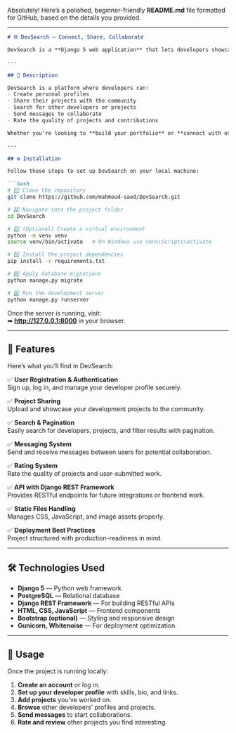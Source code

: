 Absolutely! Here’s a polished, beginner-friendly **README.md** file formatted for GitHub, based on the details you provided.  

---

```markdown
# 🌐 DevSearch — Connect, Share, Collaborate

DevSearch is a **Django 5 web application** that lets developers showcase their projects, connect with other developers, exchange messages, and rate each other’s work. It’s a learning project built as part of a Django 5 beginners course, packed with essential web development features and best practices.

---

## 📖 Description

DevSearch is a platform where developers can:
- Create personal profiles
- Share their projects with the community
- Search for other developers or projects
- Send messages to collaborate
- Rate the quality of projects and contributions

Whether you’re looking to **build your portfolio** or **connect with other developers**, DevSearch provides a simple and interactive space to do so.

---

## ⚙️ Installation

Follow these steps to set up DevSearch on your local machine:

```bash
# 1️⃣ Clone the repository
git clone https://github.com/mahmoud-saed/DevSearch.git

# 2️⃣ Navigate into the project folder
cd DevSearch

# 3️⃣ (Optional) Create a virtual environment
python -m venv venv
source venv/bin/activate   # On Windows use venv\Scripts\activate

# 4️⃣ Install the project dependencies
pip install -r requirements.txt

# 5️⃣ Apply database migrations
python manage.py migrate

# 6️⃣ Run the development server
python manage.py runserver
```

Once the server is running, visit:  
➡ **http://127.0.0.1:8000** in your browser.

---

## 🌟 Features

Here’s what you’ll find in DevSearch:

✅ **User Registration & Authentication**  
Sign up, log in, and manage your developer profile securely.

✅ **Project Sharing**  
Upload and showcase your development projects to the community.

✅ **Search & Pagination**  
Easily search for developers, projects, and filter results with pagination.

✅ **Messaging System**  
Send and receive messages between users for potential collaboration.

✅ **Rating System**  
Rate the quality of projects and user-submitted work.

✅ **API with Django REST Framework**  
Provides RESTful endpoints for future integrations or frontend work.

✅ **Static Files Handling**  
Manages CSS, JavaScript, and image assets properly.

✅ **Deployment Best Practices**  
Project structured with production-readiness in mind.

---

## 🛠️ Technologies Used

- **Django 5** — Python web framework
- **PostgreSQL** — Relational database
- **Django REST Framework** — For building RESTful APIs
- **HTML, CSS, JavaScript** — Frontend components
- **Bootstrap (optional)** — Styling and responsive design
- **Gunicorn, Whitenoise** — For deployment optimization

---

## 🚀 Usage

Once the project is running locally:

1. **Create an account** or log in.
2. **Set up your developer profile** with skills, bio, and links.
3. **Add projects** you’ve worked on.
4. **Browse** other developers’ profiles and projects.
5. **Send messages** to start collaborations.
6. **Rate and review** other projects you find interesting.

